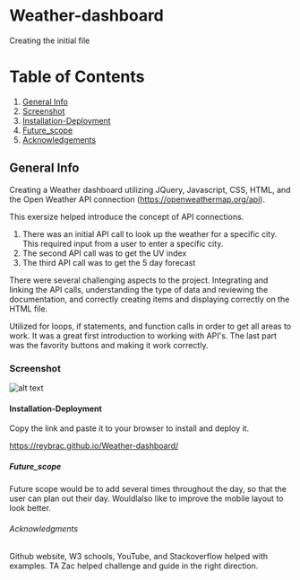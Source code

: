 # Weather-dashboard

Creating the initial file

# Table of Contents
1. [General Info](#general-info)
2. [Screenshot](#Screenshot)
3. [Installation-Deployment](#Installation-Deployment)
4. [Future_scope](#Future_scope)
5. [Acknowledgements](#Acknowledgements)

## General Info

Creating a Weather dashboard utilizing JQuery, Javascript, CSS, HTML, and the Open Weather API connection (https://openweathermap.org/api). 

This exersize helped introduce the concept of API connections.  
1. There was an initial API call to look up the weather for a specific city. This required input from a user to enter a specific city. 
2. The second API call was to get the UV index
3. The third API call was to get the 5 day forecast

There were several challenging aspects to the project. Integrating and linking the API calls, understanding the type of data and reviewing the documentation, and correctly creating items and displaying correctly on the HTML file. 

Utilized for loops, if statements, and function calls in order to get all areas to work. It was a great first introduction to working with API's. The last part was the favority buttons and making it work correctly.


### Screenshot
![alt text]("https://github.com/reybrac/Weather-dashboard/blob/main/Assets/images/Weather-Dashboard.JPG?raw=true")


#### Installation-Deployment
Copy the link and paste it to your browser to install and deploy it. 

https://reybrac.github.io/Weather-dashboard/


##### Future_scope
Future scope would be to add several times throughout the day, so that the user can plan out their day. Wouldlalso like to improve the mobile layout to look better.

###### Acknowledgments
Github website, W3 schools, YouTube, and Stackoverflow helped with examples. TA Zac helped challenge and guide in the right direction. 